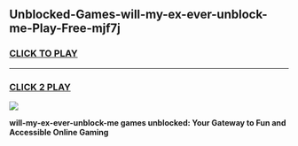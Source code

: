 
## Unblocked-Games-will-my-ex-ever-unblock-me-Play-Free-mjf7j
<h3>
<a href="https://premium76.site?title=will-my-ex-ever-unblock-me&ref=18A1">CLICK TO PLAY</a></h3>
<hr>

<h3>
<a href="https://premium76.site?title=will-my-ex-ever-unblock-me&ref=18A1">CLICK 2 PLAY</a>
  
</h3>

<a href="https://premium76.site?title=will-my-ex-ever-unblock-me&ref=18A1"><img src="https://clearcache.store/games.png"></a>


**will-my-ex-ever-unblock-me games unblocked: Your Gateway to Fun and Accessible Online Gaming**
